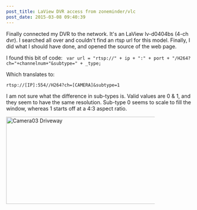 ```yaml
---
post_title: LaView DVR access from zoneminder/vlc
post_date: 2015-03-08 09:40:39
---
```



Finally connected my DVR to the network. It's an LaView lv-d0404bs (4-ch dvr). I searched all over and couldn't find an rtsp url for this model. Finally, I did what I should have done, and opened the source of the web page.

I found this bit of code:     ` var url = "rtsp://" + ip + ":" + port + "/H264?ch="+channelnum+"&subtype=" + _type;`

Which translates to:

`rtsp://[IP]:554//H264?ch=[CAMERA]&subtype=1`

I am not sure what the difference in sub-types is. Valid values are 0 & 1, and they seem to have the same resolution. Sub-type 0 seems to scale to fill the window, whereas 1 starts off at a 4:3 aspect ratio.

<img src="https://lh4.googleusercontent.com/-ae7Ji-npt38/VPxOI3oAkiI/AAAAAAAAXnY/tCtOITKq2hs/w852-h474/Screen%2BShot%2B2015-03-08%2Bat%2B9.25.33%2BAM.png"  style="max-width:80%;" height="237" width="426"
 alt="Camera03 Driveway">
